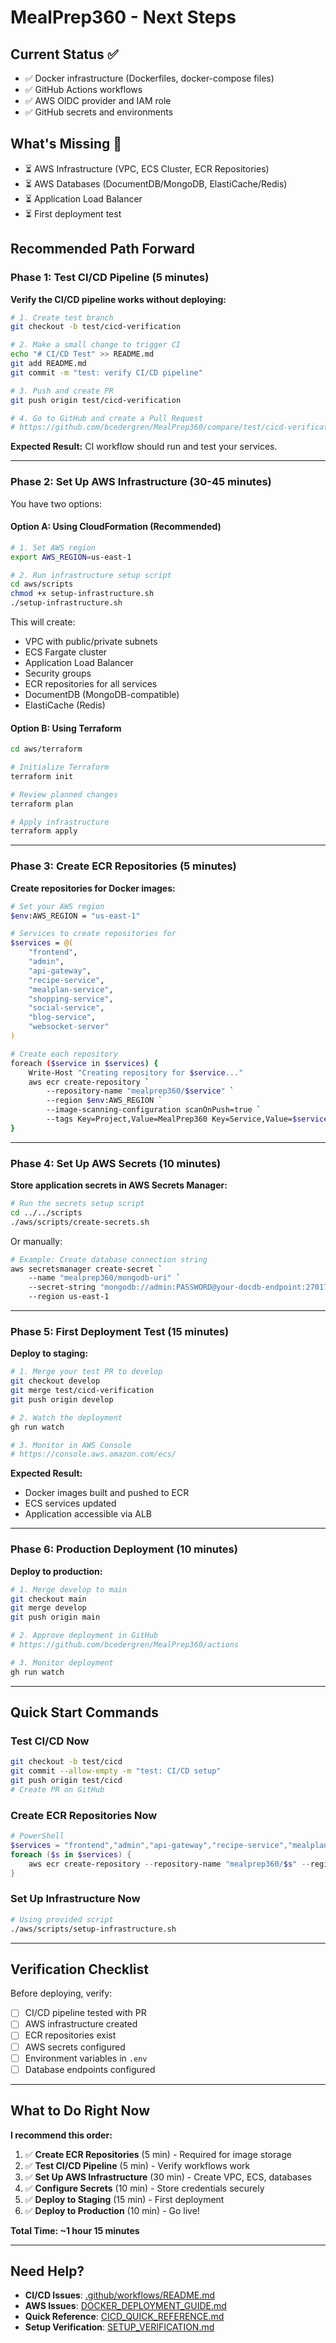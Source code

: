 # MealPrep360 - Next Steps

## Current Status ✅

- ✅ Docker infrastructure (Dockerfiles, docker-compose files)
- ✅ GitHub Actions workflows
- ✅ AWS OIDC provider and IAM role
- ✅ GitHub secrets and environments

## What's Missing 🔧

- ⏳ AWS Infrastructure (VPC, ECS Cluster, ECR Repositories)
- ⏳ AWS Databases (DocumentDB/MongoDB, ElastiCache/Redis)
- ⏳ Application Load Balancer
- ⏳ First deployment test

## Recommended Path Forward

### Phase 1: Test CI/CD Pipeline (5 minutes)

**Verify the CI/CD pipeline works without deploying:**

```bash
# 1. Create test branch
git checkout -b test/cicd-verification

# 2. Make a small change to trigger CI
echo "# CI/CD Test" >> README.md
git add README.md
git commit -m "test: verify CI/CD pipeline"

# 3. Push and create PR
git push origin test/cicd-verification

# 4. Go to GitHub and create a Pull Request
# https://github.com/bcedergren/MealPrep360/compare/test/cicd-verification
```

**Expected Result:** CI workflow should run and test your services.

---

### Phase 2: Set Up AWS Infrastructure (30-45 minutes)

You have two options:

#### **Option A: Using CloudFormation (Recommended)**

```bash
# 1. Set AWS region
export AWS_REGION=us-east-1

# 2. Run infrastructure setup script
cd aws/scripts
chmod +x setup-infrastructure.sh
./setup-infrastructure.sh
```

This will create:
- VPC with public/private subnets
- ECS Fargate cluster
- Application Load Balancer
- Security groups
- ECR repositories for all services
- DocumentDB (MongoDB-compatible)
- ElastiCache (Redis)

#### **Option B: Using Terraform**

```bash
cd aws/terraform

# Initialize Terraform
terraform init

# Review planned changes
terraform plan

# Apply infrastructure
terraform apply
```

---

### Phase 3: Create ECR Repositories (5 minutes)

**Create repositories for Docker images:**

```bash
# Set your AWS region
$env:AWS_REGION = "us-east-1"

# Services to create repositories for
$services = @(
    "frontend",
    "admin", 
    "api-gateway",
    "recipe-service",
    "mealplan-service",
    "shopping-service",
    "social-service",
    "blog-service",
    "websocket-server"
)

# Create each repository
foreach ($service in $services) {
    Write-Host "Creating repository for $service..."
    aws ecr create-repository `
        --repository-name "mealprep360/$service" `
        --region $env:AWS_REGION `
        --image-scanning-configuration scanOnPush=true `
        --tags Key=Project,Value=MealPrep360 Key=Service,Value=$service
}
```

---

### Phase 4: Set Up AWS Secrets (10 minutes)

**Store application secrets in AWS Secrets Manager:**

```bash
# Run the secrets setup script
cd ../../scripts
./aws/scripts/create-secrets.sh
```

Or manually:

```bash
# Example: Create database connection string
aws secretsmanager create-secret `
    --name "mealprep360/mongodb-uri" `
    --secret-string "mongodb://admin:PASSWORD@your-docdb-endpoint:27017/mealprep360" `
    --region us-east-1
```

---

### Phase 5: First Deployment Test (15 minutes)

**Deploy to staging:**

```bash
# 1. Merge your test PR to develop
git checkout develop
git merge test/cicd-verification
git push origin develop

# 2. Watch the deployment
gh run watch

# 3. Monitor in AWS Console
# https://console.aws.amazon.com/ecs/
```

**Expected Result:** 
- Docker images built and pushed to ECR
- ECS services updated
- Application accessible via ALB

---

### Phase 6: Production Deployment (10 minutes)

**Deploy to production:**

```bash
# 1. Merge develop to main
git checkout main
git merge develop
git push origin main

# 2. Approve deployment in GitHub
# https://github.com/bcedergren/MealPrep360/actions

# 3. Monitor deployment
gh run watch
```

---

## Quick Start Commands

### Test CI/CD Now

```bash
git checkout -b test/cicd
git commit --allow-empty -m "test: CI/CD setup"
git push origin test/cicd
# Create PR on GitHub
```

### Create ECR Repositories Now

```powershell
# PowerShell
$services = "frontend","admin","api-gateway","recipe-service","mealplan-service","shopping-service","social-service","blog-service","websocket-server"
foreach ($s in $services) {
    aws ecr create-repository --repository-name "mealprep360/$s" --region us-east-1 --image-scanning-configuration scanOnPush=true
}
```

### Set Up Infrastructure Now

```bash
# Using provided script
./aws/scripts/setup-infrastructure.sh
```

---

## Verification Checklist

Before deploying, verify:

- [ ] CI/CD pipeline tested with PR
- [ ] AWS infrastructure created
- [ ] ECR repositories exist
- [ ] AWS secrets configured
- [ ] Environment variables in `.env`
- [ ] Database endpoints configured

---

## What to Do Right Now

**I recommend this order:**

1. ✅ **Create ECR Repositories** (5 min) - Required for image storage
2. ✅ **Test CI/CD Pipeline** (5 min) - Verify workflows work
3. ✅ **Set Up AWS Infrastructure** (30 min) - Create VPC, ECS, databases
4. ✅ **Configure Secrets** (10 min) - Store credentials securely
5. ✅ **Deploy to Staging** (15 min) - First deployment
6. ✅ **Deploy to Production** (10 min) - Go live!

**Total Time: ~1 hour 15 minutes**

---

## Need Help?

- **CI/CD Issues**: [.github/workflows/README.md](.github/workflows/README.md)
- **AWS Issues**: [DOCKER_DEPLOYMENT_GUIDE.md](DOCKER_DEPLOYMENT_GUIDE.md)
- **Quick Reference**: [CICD_QUICK_REFERENCE.md](CICD_QUICK_REFERENCE.md)
- **Setup Verification**: [SETUP_VERIFICATION.md](SETUP_VERIFICATION.md)

